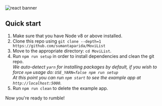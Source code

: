 <img src="http://165.227.208.227/posts/wp-content/uploads/2016/06/react-1.gif" alt="react banner" align="center" />
<br />

## Quick start

1.  Make sure that you have Node v8 or above installed.
2.  Clone this repo using `git clone --depth=1 https://github.com/sumantaparida/MoviList`
3.  Move to the appropriate directory: `cd MoviList`.<br />
4.  Run `npm run setup` in order to install dependencies and clean the git repo.<br />
    _We auto-detect `yarn` for installing packages by default, if you wish to force `npm` usage do: `USE_YARN=false npm run setup`_<br />
    _At this point you can run `npm start` to see the example app at `http://localhost:5000`._
5.  Run `npm run clean` to delete the example app.

Now you're ready to rumble!
